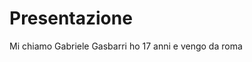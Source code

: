 <!DOCTYPE html>
<html> 
<head>
  <title>Presentazione Alunno</title>
</head>
 <body>
  <h1>Presentazione</h1>
<p>Mi chiamo Gabriele Gasbarri ho 17 anni e vengo da roma</p>
</body>
</html>

